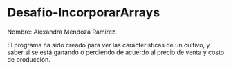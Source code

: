 # Desafio-IncorporarArrays

Nombre: Alexandra Mendoza Ramirez.

El programa ha sido creado para ver las caracteristicas de un cultivo, y saber si se está ganando 
o perdiendo de acuerdo al precio de venta y costo de producción.

